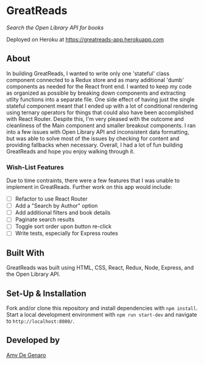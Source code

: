 # GreatReads

_Search the Open Library API for books_

Deployed on Heroku at https://greatreads-app.herokuapp.com

## About

In building GreatReads, I wanted to write only one 'stateful' class component connected to a Redux store and as many additional 'dumb' components as needed for the React front end. I wanted to keep my code as organized as possible by breaking down components and extracting utlity functions into a separate file. One side effect of having just the single stateful component meant that I ended up with a lot of conditional rendering using ternary operators for things that could also have been accomplished with React Router. Despite this, I'm very pleased with the outcome and cleanliness of the Main component and smaller breakout components. I ran into a few issues with Open Library API and inconsistent data formatting, but was able to solve most of the issues by checking for content and providing fallbacks when necessary. Overall, I had a lot of fun building GreatReads and hope you enjoy walking through it.

### Wish-List Features

Due to time contraints, there were a few features that I was unable to implement in GreatReads. Further work on this app would include:

- [ ] Refactor to use React Router
- [ ] Add a "Search by Author" option
- [ ] Add additional filters and book details
- [ ] Paginate search results
- [ ] Toggle sort order upon button re-click
- [ ] Write tests, especially for Express routes

## Built With

GreatReads was built using HTML, CSS, React, Redux, Node, Express, and the Open Library API.

## Set-Up & Installation

Fork and/or clone this repository and install dependencies with `npm install`. Start a local development environment with `npm run start-dev` and navigate to `http://localhost:8080/`.

## Developed by

[Amy De Genaro](https://github.com/amydegenaro)

